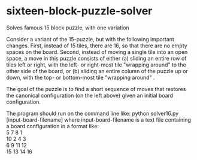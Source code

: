 # sixteen-block-puzzle-solver

Solves famous 15 block puzzle, with one variation

Consider a variant of the 15-puzzle, but with the following important changes. First, instead of 15
tiles, there are 16, so that there are no empty spaces on the board. Second, instead of moving a single
tile into an open space, a move in this puzzle consists of either (a) sliding an entire row of tiles left or
right, with the left- or right-most tile "wrapping around" to the other side of the board, or (b) sliding
an entire column of the puzzle up or down, with the top- or bottom-most tile "wrapping around" .

The goal of the puzzle is to find a short sequence of moves that restores the canonical configuration
(on the left above) given an initial board configuration.	

The program should run on the command line like:
python solver16.py [input-board-filename]
where input-board-filename is a text file containing a board configuration in a format like: <br />
5 7 8 1 <br />
10 2 4 3 <br />
6 9 11 12 <br />
15 13 14 16 <br />

